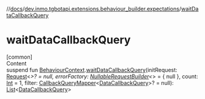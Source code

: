 //[docs](../../index.md)/[dev.inmo.tgbotapi.extensions.behaviour_builder.expectations](index.md)/[waitDataCallbackQuery](wait-data-callback-query.md)



# waitDataCallbackQuery  
[common]  
Content  
suspend fun [BehaviourContext](../dev.inmo.tgbotapi.extensions.behaviour_builder/-behaviour-context/index.md).[waitDataCallbackQuery](wait-data-callback-query.md)(initRequest: [Request](../dev.inmo.tgbotapi.requests.abstracts/-request/index.md)<*>? = null, errorFactory: [NullableRequestBuilder](index.md#%5Bdev.inmo.tgbotapi.extensions.behaviour_builder.expectations%2FNullableRequestBuilder%2F%2F%2FPointingToDeclaration%2F%5D%2FClasslikes%2F625018081)<*> = { null }, count: [Int](https://kotlinlang.org/api/latest/jvm/stdlib/kotlin/-int/index.html) = 1, filter: [CallbackQueryMapper](index.md#%5Bdev.inmo.tgbotapi.extensions.behaviour_builder.expectations%2FCallbackQueryMapper%2F%2F%2FPointingToDeclaration%2F%5D%2FClasslikes%2F625018081)<[DataCallbackQuery](../dev.inmo.tgbotapi.types.CallbackQuery/-data-callback-query/index.md)>? = null): [List](https://kotlinlang.org/api/latest/jvm/stdlib/kotlin.collections/-list/index.html)<[DataCallbackQuery](../dev.inmo.tgbotapi.types.CallbackQuery/-data-callback-query/index.md)>  



